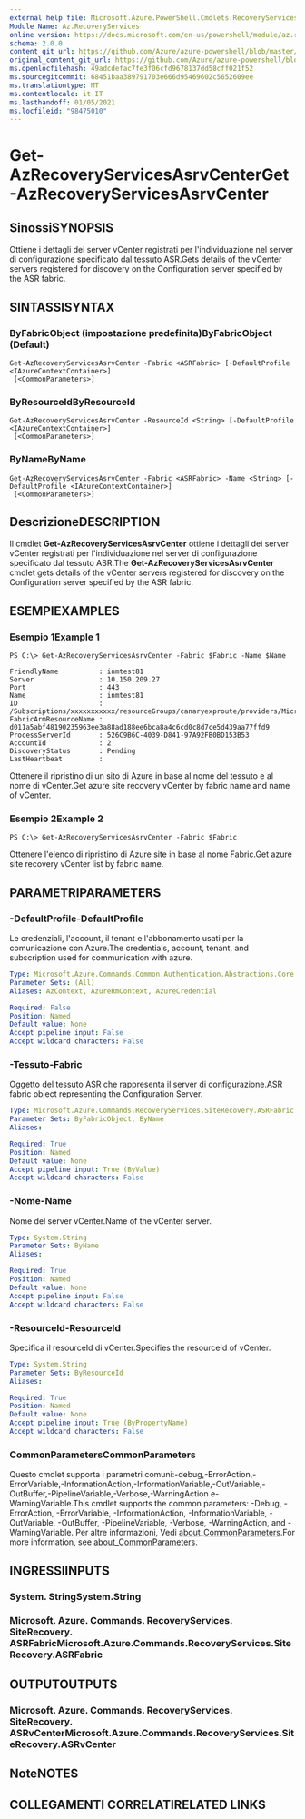 ```yaml
---
external help file: Microsoft.Azure.PowerShell.Cmdlets.RecoveryServices.SiteRecovery.dll-Help.xml
Module Name: Az.RecoveryServices
online version: https://docs.microsoft.com/en-us/powershell/module/az.recoveryservices/get-azrecoveryservicesasrvcenter
schema: 2.0.0
content_git_url: https://github.com/Azure/azure-powershell/blob/master/src/RecoveryServices/RecoveryServices/help/Get-AzRecoveryServicesAsrvCenter.md
original_content_git_url: https://github.com/Azure/azure-powershell/blob/master/src/RecoveryServices/RecoveryServices/help/Get-AzRecoveryServicesAsrvCenter.md
ms.openlocfilehash: 49adcdefac7fe3f06cfd9678137dd58cff021f52
ms.sourcegitcommit: 68451baa389791703e666d95469602c5652609ee
ms.translationtype: MT
ms.contentlocale: it-IT
ms.lasthandoff: 01/05/2021
ms.locfileid: "98475010"
---
```

# <span data-ttu-id="46cb0-101">Get-AzRecoveryServicesAsrvCenter</span><span class="sxs-lookup"><span data-stu-id="46cb0-101">Get-AzRecoveryServicesAsrvCenter</span></span>

## <span data-ttu-id="46cb0-102">Sinossi</span><span class="sxs-lookup"><span data-stu-id="46cb0-102">SYNOPSIS</span></span>
<span data-ttu-id="46cb0-103">Ottiene i dettagli dei server vCenter registrati per l'individuazione nel server di configurazione specificato dal tessuto ASR.</span><span class="sxs-lookup"><span data-stu-id="46cb0-103">Gets details of the vCenter servers registered for discovery on the Configuration server specified by the ASR fabric.</span></span>

## <span data-ttu-id="46cb0-104">SINTASSI</span><span class="sxs-lookup"><span data-stu-id="46cb0-104">SYNTAX</span></span>

### <span data-ttu-id="46cb0-105">ByFabricObject (impostazione predefinita)</span><span class="sxs-lookup"><span data-stu-id="46cb0-105">ByFabricObject (Default)</span></span>
```
Get-AzRecoveryServicesAsrvCenter -Fabric <ASRFabric> [-DefaultProfile <IAzureContextContainer>]
 [<CommonParameters>]
```

### <span data-ttu-id="46cb0-106">ByResourceId</span><span class="sxs-lookup"><span data-stu-id="46cb0-106">ByResourceId</span></span>
```
Get-AzRecoveryServicesAsrvCenter -ResourceId <String> [-DefaultProfile <IAzureContextContainer>]
 [<CommonParameters>]
```

### <span data-ttu-id="46cb0-107">ByName</span><span class="sxs-lookup"><span data-stu-id="46cb0-107">ByName</span></span>
```
Get-AzRecoveryServicesAsrvCenter -Fabric <ASRFabric> -Name <String> [-DefaultProfile <IAzureContextContainer>]
 [<CommonParameters>]
```

## <span data-ttu-id="46cb0-108">Descrizione</span><span class="sxs-lookup"><span data-stu-id="46cb0-108">DESCRIPTION</span></span>
<span data-ttu-id="46cb0-109">Il cmdlet **Get-AzRecoveryServicesAsrvCenter** ottiene i dettagli dei server vCenter registrati per l'individuazione nel server di configurazione specificato dal tessuto ASR.</span><span class="sxs-lookup"><span data-stu-id="46cb0-109">The **Get-AzRecoveryServicesAsrvCenter** cmdlet gets details of the vCenter servers registered for discovery on the Configuration server specified by the ASR fabric.</span></span>

## <span data-ttu-id="46cb0-110">ESEMPI</span><span class="sxs-lookup"><span data-stu-id="46cb0-110">EXAMPLES</span></span>

### <span data-ttu-id="46cb0-111">Esempio 1</span><span class="sxs-lookup"><span data-stu-id="46cb0-111">Example 1</span></span>
```
PS C:\> Get-AzRecoveryServicesAsrvCenter -Fabric $Fabric -Name $Name

FriendlyName          : inmtest81
Server                : 10.150.209.27
Port                  : 443
Name                  : inmtest81
ID                    : /Subscriptions/xxxxxxxxxxx/resourceGroups/canaryexproute/providers/Microsoft.RecoveryServices/vaults/xxxxxxxxx/replicationFabrics/xxxxxxxxxxxxxxxxx/replicationvCenters/inmtest81
FabricArmResourceName : d011a5abf48190235963ee3a88ad188ee6bca8a4c6cd0c8d7ce5d439aa77ffd9
ProcessServerId       : 526C9B6C-4039-D841-97A92FB0BD153B53
AccountId             : 2
DiscoveryStatus       : Pending
LastHeartbeat         :
```

<span data-ttu-id="46cb0-112">Ottenere il ripristino di un sito di Azure in base al nome del tessuto e al nome di vCenter.</span><span class="sxs-lookup"><span data-stu-id="46cb0-112">Get azure site recovery vCenter by fabric name and name of vCenter.</span></span>

### <span data-ttu-id="46cb0-113">Esempio 2</span><span class="sxs-lookup"><span data-stu-id="46cb0-113">Example 2</span></span>
```
PS C:\> Get-AzRecoveryServicesAsrvCenter -Fabric $Fabric
```

<span data-ttu-id="46cb0-114">Ottenere l'elenco di ripristino di Azure site in base al nome Fabric.</span><span class="sxs-lookup"><span data-stu-id="46cb0-114">Get azure site recovery vCenter list by fabric name.</span></span>

## <span data-ttu-id="46cb0-115">PARAMETRI</span><span class="sxs-lookup"><span data-stu-id="46cb0-115">PARAMETERS</span></span>

### <span data-ttu-id="46cb0-116">-DefaultProfile</span><span class="sxs-lookup"><span data-stu-id="46cb0-116">-DefaultProfile</span></span>
<span data-ttu-id="46cb0-117">Le credenziali, l'account, il tenant e l'abbonamento usati per la comunicazione con Azure.</span><span class="sxs-lookup"><span data-stu-id="46cb0-117">The credentials, account, tenant, and subscription used for communication with azure.</span></span>

```yaml
Type: Microsoft.Azure.Commands.Common.Authentication.Abstractions.Core.IAzureContextContainer
Parameter Sets: (All)
Aliases: AzContext, AzureRmContext, AzureCredential

Required: False
Position: Named
Default value: None
Accept pipeline input: False
Accept wildcard characters: False
```

### <span data-ttu-id="46cb0-118">-Tessuto</span><span class="sxs-lookup"><span data-stu-id="46cb0-118">-Fabric</span></span>
<span data-ttu-id="46cb0-119">Oggetto del tessuto ASR che rappresenta il server di configurazione.</span><span class="sxs-lookup"><span data-stu-id="46cb0-119">ASR fabric object representing the Configuration Server.</span></span>

```yaml
Type: Microsoft.Azure.Commands.RecoveryServices.SiteRecovery.ASRFabric
Parameter Sets: ByFabricObject, ByName
Aliases:

Required: True
Position: Named
Default value: None
Accept pipeline input: True (ByValue)
Accept wildcard characters: False
```

### <span data-ttu-id="46cb0-120">-Nome</span><span class="sxs-lookup"><span data-stu-id="46cb0-120">-Name</span></span>
<span data-ttu-id="46cb0-121">Nome del server vCenter.</span><span class="sxs-lookup"><span data-stu-id="46cb0-121">Name of the vCenter server.</span></span>

```yaml
Type: System.String
Parameter Sets: ByName
Aliases:

Required: True
Position: Named
Default value: None
Accept pipeline input: False
Accept wildcard characters: False
```

### <span data-ttu-id="46cb0-122">-ResourceId</span><span class="sxs-lookup"><span data-stu-id="46cb0-122">-ResourceId</span></span>
<span data-ttu-id="46cb0-123">Specifica il resourceId di vCenter.</span><span class="sxs-lookup"><span data-stu-id="46cb0-123">Specifies the resourceId of vCenter.</span></span>

```yaml
Type: System.String
Parameter Sets: ByResourceId
Aliases:

Required: True
Position: Named
Default value: None
Accept pipeline input: True (ByPropertyName)
Accept wildcard characters: False
```

### <span data-ttu-id="46cb0-124">CommonParameters</span><span class="sxs-lookup"><span data-stu-id="46cb0-124">CommonParameters</span></span>
<span data-ttu-id="46cb0-125">Questo cmdlet supporta i parametri comuni:-debug,-ErrorAction,-ErrorVariable,-InformationAction,-InformationVariable,-OutVariable,-OutBuffer,-PipelineVariable,-Verbose,-WarningAction e-WarningVariable.</span><span class="sxs-lookup"><span data-stu-id="46cb0-125">This cmdlet supports the common parameters: -Debug, -ErrorAction, -ErrorVariable, -InformationAction, -InformationVariable, -OutVariable, -OutBuffer, -PipelineVariable, -Verbose, -WarningAction, and -WarningVariable.</span></span> <span data-ttu-id="46cb0-126">Per altre informazioni, Vedi [about_CommonParameters](http://go.microsoft.com/fwlink/?LinkID=113216).</span><span class="sxs-lookup"><span data-stu-id="46cb0-126">For more information, see [about_CommonParameters](http://go.microsoft.com/fwlink/?LinkID=113216).</span></span>

## <span data-ttu-id="46cb0-127">INGRESSI</span><span class="sxs-lookup"><span data-stu-id="46cb0-127">INPUTS</span></span>

### <span data-ttu-id="46cb0-128">System. String</span><span class="sxs-lookup"><span data-stu-id="46cb0-128">System.String</span></span>

### <span data-ttu-id="46cb0-129">Microsoft. Azure. Commands. RecoveryServices. SiteRecovery. ASRFabric</span><span class="sxs-lookup"><span data-stu-id="46cb0-129">Microsoft.Azure.Commands.RecoveryServices.SiteRecovery.ASRFabric</span></span>

## <span data-ttu-id="46cb0-130">OUTPUT</span><span class="sxs-lookup"><span data-stu-id="46cb0-130">OUTPUTS</span></span>

### <span data-ttu-id="46cb0-131">Microsoft. Azure. Commands. RecoveryServices. SiteRecovery. ASRvCenter</span><span class="sxs-lookup"><span data-stu-id="46cb0-131">Microsoft.Azure.Commands.RecoveryServices.SiteRecovery.ASRvCenter</span></span>

## <span data-ttu-id="46cb0-132">Note</span><span class="sxs-lookup"><span data-stu-id="46cb0-132">NOTES</span></span>

## <span data-ttu-id="46cb0-133">COLLEGAMENTI CORRELATI</span><span class="sxs-lookup"><span data-stu-id="46cb0-133">RELATED LINKS</span></span>

